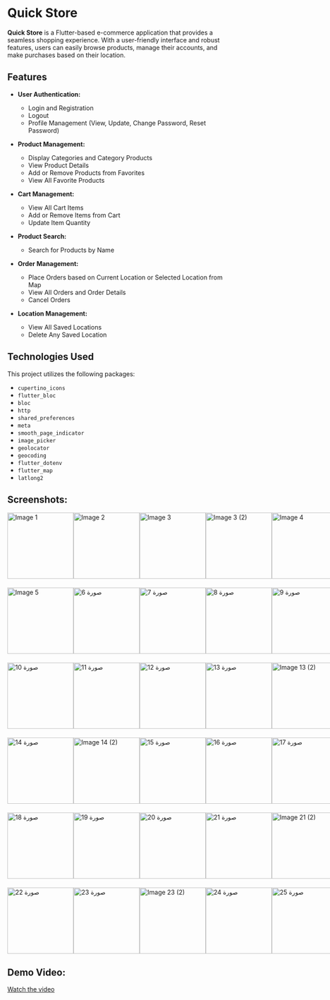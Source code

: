 # Quick Store

**Quick Store** is a Flutter-based e-commerce application that provides a seamless shopping experience. With a user-friendly interface and robust features, users can easily browse products, manage their accounts, and make purchases based on their location.

## Features

- **User Authentication:**
  - Login and Registration
  - Logout
  - Profile Management (View, Update, Change Password, Reset Password)

- **Product Management:**
  - Display Categories and Category Products
  - View Product Details
  - Add or Remove Products from Favorites
  - View All Favorite Products

- **Cart Management:**
  - View All Cart Items
  - Add or Remove Items from Cart
  - Update Item Quantity

- **Product Search:**
  - Search for Products by Name

- **Order Management:**
  - Place Orders based on Current Location or Selected Location from Map
  - View All Orders and Order Details
  - Cancel Orders

- **Location Management:**
  - View All Saved Locations
  - Delete Any Saved Location

## Technologies Used

This project utilizes the following packages:

- `cupertino_icons`
- `flutter_bloc`
- `bloc`
- `http`
- `shared_preferences`
- `meta`
- `smooth_page_indicator`
- `image_picker`
- `geolocator`
- `geocoding`
- `flutter_dotenv`
- `flutter_map`
- `latlong2`

## Screenshots:

<div style="display: flex; justify-content: space-between; margin-bottom: 20px;">
  <img src="https://github.com/user-attachments/assets/8069a46c-445b-429c-a398-ffb0dc443d79" alt="Image 1" width="150">
  <img src="https://github.com/user-attachments/assets/25b26cd5-bfbe-431f-a879-7c4e7a2c8168" alt="Image 2" width="150">
  <img src="https://github.com/user-attachments/assets/9a12e2cf-4b0e-4465-bece-a13ef29c1489" alt="Image 3" width="150">
  <img src="https://github.com/user-attachments/assets/f3538432-7f13-4e52-a147-21e02dd21231" alt="Image 3 (2)" width="150">
  <img src="https://github.com/user-attachments/assets/fb54b581-9b12-441c-8200-d52d3029648e" alt="Image 4" width="150">
</div>

<div style="display: flex; justify-content: space-between; margin-bottom: 20px;">
  <img src="https://github.com/user-attachments/assets/c73f8517-7de6-442f-9820-d9c6bd40d71f" alt="Image 5" width="150">
  <img src="https://github.com/user-attachments/assets/20fd6110-bede-4874-93db-e8bd81afd8f7" alt="صورة 6" width="150">
  <img src="https://github.com/user-attachments/assets/af88dea8-1e44-485b-8905-d6ed76fdca56" alt="صورة 7" width="150">
  <img src="https://github.com/user-attachments/assets/b5ea3fab-2a43-406d-aa21-78bda3e89508" alt="صورة 8" width="150">
  <img src="https://github.com/user-attachments/assets/66cd3b38-98cf-4ddb-ad8a-4fe735fcdaff" alt="صورة 9" width="150">
</div>

<div style="display: flex; justify-content: space-between; margin-bottom: 20px;">
  <img src="https://github.com/user-attachments/assets/d509633d-601d-47f7-8148-6fbdf27459e0" alt="صورة 10" width="150">
  <img src="https://github.com/user-attachments/assets/71902730-3053-415c-9111-04294b410ad7" alt="صورة 11" width="150">
  <img src="https://github.com/user-attachments/assets/72a37feb-34aa-482f-8add-fb056f607093" alt="صورة 12" width="150">
  <img src="https://github.com/user-attachments/assets/24400999-dc0c-45c9-9a99-afdf7dcf52e3" alt="صورة 13" width="150">
  <img src="https://github.com/user-attachments/assets/40d74b49-11f6-497d-9f42-1d2814aee0c4" alt="Image 13 (2)" width="150">
</div>

<div style="display: flex; justify-content: space-between; margin-bottom: 20px;">
    <img src="https://github.com/user-attachments/assets/53b63787-ce4d-46ac-b390-aa50e234a18c" alt="صورة 14" width="150">
  <img src="https://github.com/user-attachments/assets/5842dbc0-0fa5-4636-b19a-0d81999dd1cd" alt="Image 14 (2)" width="150">
  <img src="https://github.com/user-attachments/assets/0565f99c-bfb7-4a4d-b4e3-c61bc7cc18be" alt="صورة 15" width="150">
  <img src="https://github.com/user-attachments/assets/509a5278-f228-495f-8c6f-dcef1e9f2e57" alt="صورة 16" width="150">
  <img src="https://github.com/user-attachments/assets/9680fffa-59e1-4125-b1fb-ad812560bc09" alt="صورة 17" width="150">
</div>

<div style="display: flex; justify-content: space-between; margin-bottom: 20px;">
  <img src="https://github.com/user-attachments/assets/7e843393-5db0-4fab-893f-facb0bed53e9" alt="صورة 18" width="150">
  <img src="https://github.com/user-attachments/assets/c3deafc9-37d9-4a91-9943-c83236ac82ea" alt="صورة 19" width="150">
  <img src="https://github.com/user-attachments/assets/88f09105-5260-491f-96d8-473f170a1f92" alt="صورة 20" width="150">
  <img src="https://github.com/user-attachments/assets/0454776b-0f6b-4425-bc93-a12bd797bf04" alt="صورة 21" width="150">
  <img src="https://github.com/user-attachments/assets/8b087964-bd33-4624-b80b-3c8d4b79f603" alt="Image 21 (2)" width="150">
</div>

<div style="display: flex; justify-content: space-between; margin-bottom: 20px;">
  <img src="https://github.com/user-attachments/assets/d1751638-d471-4c92-b677-adc20eb467a8" alt="صورة 22" width="150">
  <img src="https://github.com/user-attachments/assets/1ab8a917-5ab6-477a-97ff-ee2b5be8d13a" alt="صورة 23" width="150">
  <img src="https://github.com/user-attachments/assets/d4901042-4182-4f78-8575-c3ce30971eeb" alt="Image 23 (2)" width="150">
  <img src="https://github.com/user-attachments/assets/457cffdb-4301-4f3e-9b5f-293e7b5fbad7" alt="صورة 24" width="150">
  <img src="https://github.com/user-attachments/assets/07c190f2-fdd9-4b68-b65f-bbadb8b4007a" alt="صورة 25" width="150">
</div>

## Demo Video:
[Watch the video](https://drive.google.com/file/d/1PeC50WZrqnGHQJJrFqqm96a5qnHNfoT6/view)




